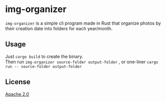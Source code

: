 # img-organizer
`img-organizer` is a simple cli program made in Rust that organize photos by their creation date into folders for each year/month.

## Usage
Just ```cargo build``` to create the binary.\
Then run ```img-organizer source-folder output-folder``` ,
or one-liner ```cargo run -- source-folder output-folder```

## License
[Apache 2.0](https://choosealicense.com/licenses/apache-2.0/)
